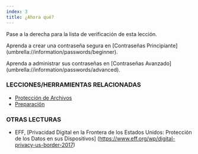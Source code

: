 ```yaml
---
index: 3
title: ¿Ahora qué?
---
```

Pase a la derecha para la lista de verificación de esta lección.

Aprenda a crear una contraseña segura en [Contraseñas Principiante] (umbrella://information/passwords/beginner).

Aprenda a administrar sus contraseñas en [Contraseñas Avanzado] (umbrella://information/passwords/advanced).

### LECCIONES/HERRAMIENTAS RELACIONADAS

*   [Protección de Archivos](umbrella://information/protecting-files)
*   [Preparación](umbrella://travel/preparation)

### OTRAS LECTURAS

*   EFF, [Privacidad Digital en la Frontera de los Estados Unidos: Protección de los Datos en sus Dispositivos] (https://www.eff.org/wp/digital-privacy-us-border-2017)